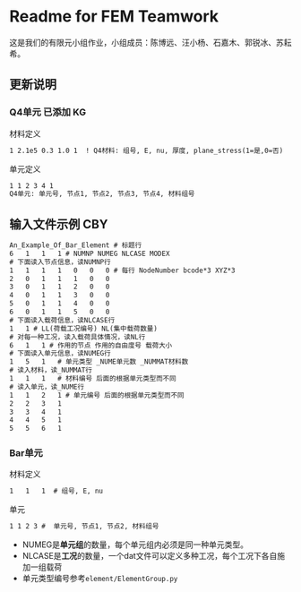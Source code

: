 # Readme for FEM Teamwork

这是我们的有限元小组作业，小组成员：陈博远、汪小杨、石嘉木、郭锐冰、苏耘希。

## 更新说明

### Q4单元 已添加 KG

材料定义

```txt
1 2.1e5 0.3 1.0 1  ! Q4材料: 组号, E, nu, 厚度, plane_stress(1=是,0=否)
```

单元定义

```txt
1 1 2 3 4 1  
Q4单元: 单元号, 节点1, 节点2, 节点3, 节点4, 材料组号
```

## 输入文件示例 CBY

```txt
An_Example_Of_Bar_Element # 标题行
6   1   1   1 # NUMNP NUMEG NLCASE MODEX
# 下面读入节点信息，读NUMNP行
1   1   1   1   0   0   0 # 每行 NodeNumber bcode*3 XYZ*3 
2   0   1   1   1   0   0
3   0   1   1   2   0   0
4   0   1   1   3   0   0
5   0   1   1   4   0   0
6   0   1   1   5   0   0
# 下面读入载荷信息，读NLCASE行
1   1 # LL(荷载工况编号) NL(集中载荷数量)
# 对每一种工况，读入载荷具体情况，读NL行
6   1   1 # 作用的节点 作用的自由度号 载荷大小
# 下面读入单元信息，读NUMEG行
1   5   1   # 单元类型 _NUME单元数 _NUMMAT材料数
# 读入材料，读_NUMMAT行
1   1   1   # 材料编号 后面的根据单元类型而不同
# 读入单元，读_NUME行
1   1   2   1 # 单元编号 后面的根据单元类型而不同
2   2   3   1
3   3   4   1
4   4   5   1
5   5   6   1
```

### Bar单元

材料定义

```txt
1   1   1  # 组号, E, nu
```

单元

```txt
1 1 2 3 #  单元号, 节点1, 节点2, 材料组号
```

- NUMEG是**单元组**的数量，每个单元组内必须是同一种单元类型。
- NLCASE是**工况**的数量，一个dat文件可以定义多种工况，每个工况下各自施加一组载荷
- 单元类型编号参考``element/ElementGroup.py``
